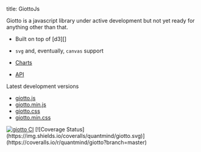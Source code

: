 title: GiottoJs

Giotto is a javascript library under active development but not yet ready
for anything other than that.

* Built on top of [d3][]
* ``svg`` and, eventually, ``canvas`` support

* [Charts](/chart)
* [API](/api)

Latest development versions

* [giotto.js](http://quantmind.github.io/giotto/media/giotto/giotto.js)
* [giotto.min.js](http://quantmind.github.io/giotto/media/giotto/giotto.min.js)
* [giotto.css](http://quantmind.github.io/giotto/media/giotto/giotto.css)
* [giotto.min.css](http://quantmind.github.io/giotto/media/giotto/giotto.min.css)

<a href="https://travis-ci.org/quantmind/giotto" target="_self">
<img src="https://travis-ci.org/quantmind/giotto.svg?branch=master" alt="giotto CI"></a>
[![Coverage Status](https://img.shields.io/coveralls/quantmind/giotto.svg)](https://coveralls.io/r/quantmind/giotto?branch=master)


